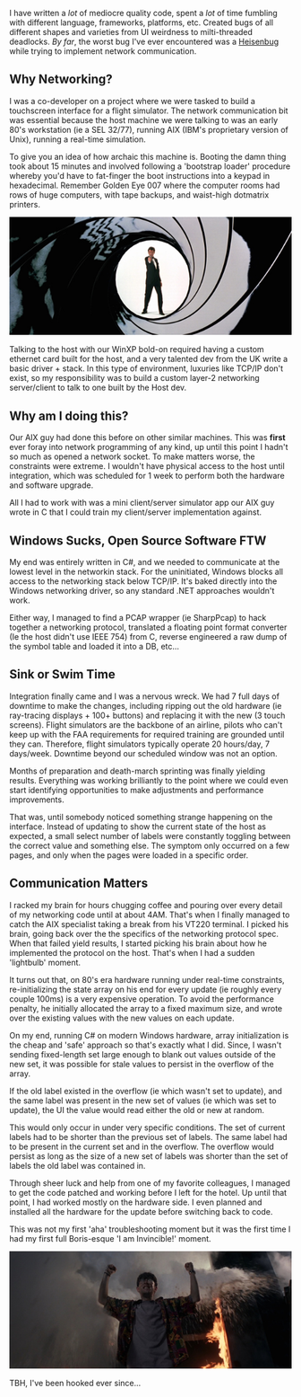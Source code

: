 I have written a *lot* of mediocre quality code, spent a *lot* of time fumbling with different language, frameworks, platforms, etc. Created bugs of all different shapes and varieties from UI weirdness to milti-threaded deadlocks. *By far*, the worst bug I've ever encountered was a [Heisenbug](https://blog.codinghorror.com/new-programming-jargon/) while trying to implement network communication.

## Why Networking?

I was a co-developer on a project where we were tasked to build a touchscreen interface for a flight simulator. The network communication bit was essential because the host machine we were talking to was an early 80's workstation (ie a SEL 32/77), running AIX (IBM's proprietary version of Unix), running a real-time simulation.

To give you an idea of how archaic this machine is. Booting the damn thing took about 15 minutes and involved following a 'bootstrap loader' procedure whereby you'd have to fat-finger the boot instructions into a keypad in hexadecimal. Remember Golden Eye 007 where the computer rooms had rows of huge computers, with tape backups, and waist-high dotmatrix printers.

![007](content/thoughts/images/007.jpg)

Talking to the host with our WinXP bold-on required having a custom ethernet card built for the host, and a very talented dev from the UK write a basic driver + stack. In this type of environment, luxuries like TCP/IP don't exist, so my responsibility was to build a custom layer-2 networking server/client to talk to one built by the Host dev.

## Why am I doing this?

Our AIX guy had done this before on other similar machines. This was **first** ever foray into network programming of any kind, up until this point I hadn't so much as opened a network socket. To make matters worse, the constraints were extreme. I wouldn't have physical access to the host until integration, which was scheduled for 1 week to perform both the hardware and software upgrade.

All I had to work with was a mini client/server simulator app our AIX guy wrote in C that I could train my client/server implementation against.

## Windows Sucks, Open Source Software FTW

My end was entirely written in C#, and we needed to communicate at the lowest level in the networkin stack. For the uninitiated, Windows blocks all access to the networking stack below TCP/IP. It's baked directly into the Windows networking driver, so any standard .NET approaches wouldn't work.

Either way, I managed to find a PCAP wrapper (ie SharpPcap) to hack together a networking protocol, translated a floating point format converter (Ie the host didn't use IEEE 754) from C, reverse engineered a raw dump of the symbol table and loaded it into a DB, etc...

## Sink or Swim Time

Integration finally came and I was a nervous wreck. We had 7 full days of downtime to make the changes, including ripping out the old hardware (ie ray-tracing displays + 100+ buttons) and replacing it with the new (3 touch screens). Flight simulators are the backbone of an airline, pilots who can't keep up with the FAA requirements for required training are grounded until they can. Therefore, flight simulators typically operate 20 hours/day, 7 days/week. Downtime beyond our scheduled window was not an option.

Months of preparation and death-march sprinting was finally yielding results. Everything was working brilliantly to the point where we could even start identifying opportunities to make adjustments and performance improvements.

That was, until somebody noticed something strange happening on the interface. Instead of updating to show the current state of the host as expected, a small select number of labels were constantly toggling between the correct value and something else. The symptom only occurred on a few pages, and only when the pages were loaded in a specific order.

## Communication Matters

I racked my brain for hours chugging coffee and pouring over every detail of my networking code until at about 4AM. That's when I finally managed to catch the AIX specialist taking a break from his VT220 terminal. I picked his brain, going back over the the specifics of the networking protocol spec. When that failed yield results, I started picking his brain about how he implemented the protocol on the host. That's when I had a sudden 'lightbulb' moment.

It turns out that, on 80's era hardware running under real-time constraints, re-initializing the state array on his end for every update (ie roughly every couple 100ms) is a very expensive operation. To avoid the performance penalty, he initially allocated the array to a fixed maximum size, and wrote over the existing values with the new values on each update.

On my end, running C# on modern Windows hardware, array initialization is the cheap and 'safe' approach so that's exactly what I did. Since, I wasn't sending fixed-length set large enough to blank out values outside of the new set, it was possible for stale values to persist in the overflow of the array.

If the old label existed in the overflow (ie which wasn't set to update), and the same label was present in the new set of values (ie which was set to update), the UI the value would read either the old or new at random.

This would only occur in under very specific conditions. The set of current labels had to be shorter than the previous set of labels. The same label had to be present in the current set and in the overflow. The overflow would persist as long as the size of a new set of labels was shorter than the set of labels the old label was contained in.

Through sheer luck and help from one of my favorite colleagues, I managed to get the code patched and working before I left for the hotel. Up until that point, I had worked mostly on the hardware side. I even planned and installed all the hardware for the update before switching back to code.

This was not my first 'aha' troubleshooting moment but it was the first time I had my first full Boris-esque 'I am Invincible!' moment.


![I AM INVINCIBLE!](content/thoughts/images/invincible.jpg)


TBH, I've been hooked ever since...